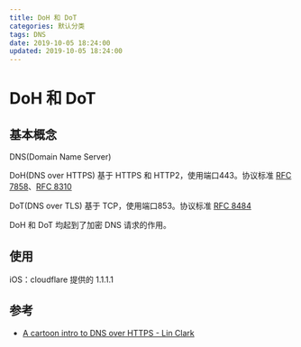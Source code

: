 ```yaml
---
title: DoH 和 DoT
categories: 默认分类
tags: DNS
date: 2019-10-05 18:24:00
updated: 2019-10-05 18:24:00
---
```

# DoH 和 DoT

## 基本概念

DNS(Domain Name Server)

DoH(DNS over HTTPS) 基于 HTTPS 和 HTTP2，使用端口443。协议标准 [RFC 7858](https://datatracker.ietf.org/doc/rfc7858/)、[RFC 8310](https://tools.ietf.org/html/rfc8310)

DoT(DNS over TLS) 基于 TCP，使用端口853。协议标准 [RFC 8484](https://tools.ietf.org/html/rfc8484)

DoH 和 DoT 均起到了加密 DNS 请求的作用。

## 使用

iOS：cloudflare 提供的 1.1.1.1

## 参考

- [A cartoon intro to DNS over HTTPS - Lin Clark](https://hacks.mozilla.org/2018/05/a-cartoon-intro-to-dns-over-https)